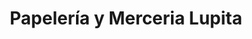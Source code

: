 ---
title: "Papelería y Merceria Lupita"
url: /cholula/papeleria-y-merceria-lupita/
shop: material de oficina
---